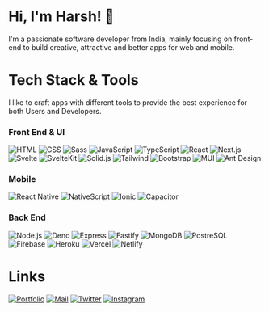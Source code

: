 
# Hi, I'm Harsh! 👋
I'm a passionate software developer from India, mainly focusing on front-end to build creative, attractive and better  apps for web and mobile.

# Tech Stack & Tools
I like to craft apps with different tools to provide the best experience for both Users and Developers.

### Front End & UI
![HTML](https://img.shields.io/badge/HTML5-E34F26?style=for-the-badge&logo=html5&logoColor=white)
![CSS](https://img.shields.io/badge/CSS3-1572B6?style=for-the-badge&logo=css3&logoColor=white)
![Sass](https://img.shields.io/badge/Sass-CC6699?style=for-the-badge&logo=sass&logoColor=white)
![JavaScript](https://img.shields.io/badge/JavaScript-323330?style=for-the-badge&logo=javascript&logoColor=F7DF1E)
![TypeScript](https://img.shields.io/badge/TypeScript-007ACC?style=for-the-badge&logo=typescript&logoColor=white)
![React](https://img.shields.io/badge/React-20232A?style=for-the-badge&logo=react&logoColor=61DAFB)
![Next.js](https://img.shields.io/badge/next.js-000000?style=for-the-badge&logo=nextdotjs&logoColor=white)
![Svelte](https://img.shields.io/badge/Svelte-4A4A55?style=for-the-badge&logo=svelte&logoColor=FF3E00)
![SvelteKit](https://img.shields.io/badge/SvelteKit-FF3E00?style=for-the-badge&logo=Svelte&logoColor=white)
![Solid.js](https://img.shields.io/badge/Solid%20JS-2C4F7C?style=for-the-badge&logo=solid&logoColor=white)
![Tailwind](https://img.shields.io/badge/Tailwind_CSS-38B2AC?style=for-the-badge&logo=tailwind-css&logoColor=white)
![Bootstrap](https://img.shields.io/badge/Bootstrap-563D7C?style=for-the-badge&logo=bootstrap&logoColor=white)
![MUI](https://img.shields.io/badge/Material%20UI-007FFF?style=for-the-badge&logo=mui&logoColor=white)
![Ant Design](https://img.shields.io/badge/Ant%20Design-1890FF?style=for-the-badge&logo=antdesign&logoColor=white)

### Mobile
![React Native](https://img.shields.io/badge/React_Native-20232A?style=for-the-badge&logo=react&logoColor=61DAFB)
![NativeScript](https://img.shields.io/badge/NativeScript-3655FF?style=for-the-badge&logo=NativeScript&logoColor=white)
![Ionic](https://img.shields.io/badge/Ionic-3880FF?style=for-the-badge&logo=ionic&logoColor=white)
![Capacitor](https://img.shields.io/badge/Capacitor-119EFF?style=for-the-badge&logo=Capacitor&logoColor=white)


### Back End
![Node.js](https://img.shields.io/badge/Node.js-339933?style=for-the-badge&logo=nodedotjs&logoColor=white)
![Deno](https://img.shields.io/badge/Deno-464647?style=for-the-badge&logo=deno&logoColor=white)
![Express](https://img.shields.io/badge/Express.js-000000?style=for-the-badge&logo=express&logoColor=white)
![Fastify](https://img.shields.io/badge/fastify-202020?style=for-the-badge&logo=fastify&logoColor=white)
![MongoDB](https://img.shields.io/badge/MongoDB-4EA94B?style=for-the-badge&logo=mongodb&logoColor=white)
![PostreSQL](https://img.shields.io/badge/PostgreSQL-316192?style=for-the-badge&logo=postgresql&logoColor=white)
![Firebase](https://img.shields.io/badge/firebase-ffca28?style=for-the-badge&logo=firebase&logoColor=black)
![Heroku](https://img.shields.io/badge/Heroku-430098?style=for-the-badge&logo=heroku&logoColor=white)
![Vercel](https://img.shields.io/badge/Vercel-000000?style=for-the-badge&logo=vercel&logoColor=white)
![Netlify](https://img.shields.io/badge/Netlify-00C7B7?style=for-the-badge&logo=netlify&logoColor=white)

# Links
[![Portfolio](https://img.shields.io/badge/my_portfolio-000?style=for-the-badge&logo=ko-fi&logoColor=white)](https://hrvs.me)
[![Mail](https://img.shields.io/badge/Gmail-D14836?style=for-the-badge&logo=gmail&logoColor=white)](mailto:hrvsdev@gmail.com)
[![Twitter](https://img.shields.io/badge/twitter-1DA1F2?style=for-the-badge&logo=twitter&logoColor=white)](https://twitter.com/itsharshvyas)
[![Instagram](https://img.shields.io/badge/Instagram-E4405F?style=for-the-badge&logo=instagram&logoColor=white)](https://instagram.com/harshvyasdev)

